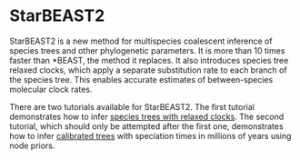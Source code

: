 # StarBEAST2

StarBEAST2 is a new method for multispecies coalescent inference of species
trees and other phylogenetic parameters. It is more than 10 times faster
than *BEAST, the method it replaces. It also introduces species tree relaxed
clocks, which apply a separate substitution rate to each branch of the species
tree. This enables accurate estimates of between-species molecular clock rates.

There are two tutorials available for StarBEAST2. The first tutorial
demonstrates how to infer
[species trees with relaxed clocks](https://github.com/genomescale/starbeast2/releases/download/v0.13.0/StarBEAST2-tutorial-1.pdf).
The second tutorial, which should only be attempted after the first one,
demonstrates how to infer
[calibrated trees](https://github.com/genomescale/starbeast2/releases/download/v0.13.0/StarBEAST2-tutorial-2.pdf)
with speciation times in millions of years using node priors.
